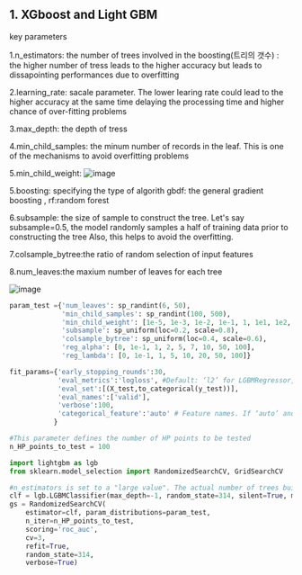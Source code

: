 ## 1. XGboost and Light GBM
key parameters

1.n_estimators: the number of trees involved in the boosting(트리의 갯수)
              : the higher number of tress leads to the higher accuracy but leads to dissapointing performances due to overfitting
              
2.learning_rate: sacale parameter. The lower learing rate could lead to the higher accuracy at the same time delaying the processing time
                 and higher chance of over-fitting problems
                 
3.max_depth: the depth of tress

4.min_child_samples: the minum number of records in the leaf. This is one of the mechanisms to avoid overfitting problems

5.min_child_weight: 
![image](https://user-images.githubusercontent.com/53164959/81254970-70663880-9067-11ea-810c-2468bec13480.png)

5.boosting: specifying the type of algorith gbdf: the general gradient boosting , rf:random forest

6.subsample: the size of sample to construct the tree. Let's say subsample=0.5, the model randomly samples a half of training data prior to constructing the tree Also, this helps to avoid the overfitting. 

7.colsample_bytree:the ratio of random selection of input features

8.num_leaves:the maxium number of leaves for each tree


![image](https://user-images.githubusercontent.com/53164959/81252886-19119980-9062-11ea-8e7e-6e0adfa416f7.png)

```python
param_test ={'num_leaves': sp_randint(6, 50), 
             'min_child_samples': sp_randint(100, 500), 
             'min_child_weight': [1e-5, 1e-3, 1e-2, 1e-1, 1, 1e1, 1e2, 1e3, 1e4],
             'subsample': sp_uniform(loc=0.2, scale=0.8), 
             'colsample_bytree': sp_uniform(loc=0.4, scale=0.6),
             'reg_alpha': [0, 1e-1, 1, 2, 5, 7, 10, 50, 100],
             'reg_lambda': [0, 1e-1, 1, 5, 10, 20, 50, 100]}

fit_params={'early_stopping_rounds':30,
            'eval_metrics':'logloss', #Default: ‘l2’ for LGBMRegressor, ‘logloss’ for LGBMClassifier, ‘ndcg’ for LGBMRanker.
            'eval_set':[(X_test,to_categorical(y_test))],
            'eval_names':['valid'],
            'verbose':100,
            'categorical_feature':'auto' # Feature names. If ‘auto’ and data is pandas DataFrame, data columns names are used.
           }

#This parameter defines the number of HP points to be tested
n_HP_points_to_test = 100

import lightgbm as lgb
from sklearn.model_selection import RandomizedSearchCV, GridSearchCV

#n_estimators is set to a "large value". The actual number of trees build will depend on early stopping and 5000 define only the absolute maximum
clf = lgb.LGBMClassifier(max_depth=-1, random_state=314, silent=True, metric='None', n_jobs=4, n_estimators=5000)
gs = RandomizedSearchCV(
    estimator=clf, param_distributions=param_test, 
    n_iter=n_HP_points_to_test,
    scoring='roc_auc',
    cv=3,
    refit=True,
    random_state=314,
    verbose=True)

```
